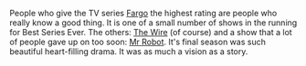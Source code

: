 People who give the TV series <a href="http://bingeworthy.io/tv/?id=https%3A%2F%2Fwww.metacritic.com%2Ftv%2Ffargo">Fargo</a> the highest rating are people who really know a good thing. It is one of a small number of shows in the running for Best Series Ever. The others: <a href="http://bingeworthy.io/tv/?id=https%3A%2F%2Fwww.metacritic.com%2Ftv%2Fthe-wire">The Wire</a> (of course) and a show that a lot of people gave up on too soon: <a href="http://bingeworthy.io/tv/?id=https%3A%2F%2Fwww.metacritic.com%2Ftv%2Fmr-robot">Mr Robot</a>. It's final season was such beautiful heart-filling drama. It was as much a vision as a story. 
